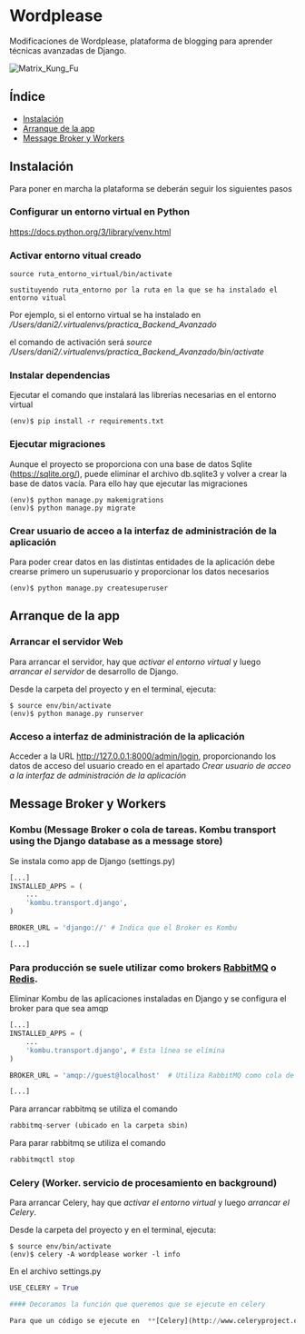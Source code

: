 # Wordplease

Modificaciones de Wordplease, plataforma de blogging para aprender técnicas avanzadas de Django.

![Matrix_Kung_Fu](http://media.giphy.com/media/AoSMPAREugAAo/giphy.gif)

## Índice

* [Instalación](#toc_2)
* [Arranque de la app](#toc_3)
* [Message Broker y Workers](#toc_4)

## Instalación
Para poner en marcha la plataforma se deberán seguir los siguientes pasos

### Configurar un entorno virtual en Python

https://docs.python.org/3/library/venv.html

### Activar entorno vitual creado

```
source ruta_entorno_virtual/bin/activate

sustituyendo ruta_entorno por la ruta en la que se ha instalado el entorno vitual
```
Por ejemplo, si el entorno virtual se ha instalado en _/Users/dani2/.virtualenvs/practica_Backend_Avanzado_

el comando de activación será _source /Users/dani2/.virtualenvs/practica_Backend_Avanzado/bin/activate_

### Instalar dependencias

Ejecutar el comando que instalará las librerías necesarias en el entorno virtual

```
(env)$ pip install -r requirements.txt
```

### Ejecutar migraciones
Aunque el proyecto se proporciona con una base de datos Sqlite (https://sqlite.org/), puede eliminar el archivo db.sqlite3 y volver a crear la base de datos vacía.
Para ello hay que ejecutar las migraciones 

```
(env)$ python manage.py makemigrations
(env)$ python manage.py migrate
```

### Crear usuario de acceo a la interfaz de administración de la aplicación
Para poder crear datos en las distintas entidades de la aplicación debe crearse primero un superusuario y proporcionar los datos necesarios

```
(env)$ python manage.py createsuperuser
```

## Arranque de la app

### Arrancar el servidor Web
Para arrancar el servidor, hay que *activar el entorno virtual* y luego *arrancar el servidor* de desarrollo de Django.

Desde la carpeta del proyecto y en el terminal, ejecuta:

```
$ source env/bin/activate
(env)$ python manage.py runserver
```

### Acceso a interfaz de administración de la aplicación
Acceder a la URL http://127.0.0.1:8000/admin/login, proporcionando los datos de acceso del usuario creado en el apartado _Crear usuario de acceo a la interfaz de administración de la aplicación_

## Message Broker y Workers
### Kombu (Message Broker o cola de tareas. Kombu transport using the Django database as a message store)
Se instala como app de Django (settings.py)
```python
[...]
INSTALLED_APPS = (
    ...
    'kombu.transport.django',
)

BROKER_URL = 'django://' # Indica que el Broker es Kombu

[...]
```

### Para producción se suele utilizar como brokers [RabbitMQ](https://www.rabbitmq.com) o [Redis](http://redis.io).
Eliminar Kombu de las aplicaciones instaladas en Django y se configura el broker para que sea amqp
```python
[...]
INSTALLED_APPS = (
    ...
    'kombu.transport.django', # Esta línea se elimina
)

BROKER_URL = 'amqp://guest@localhost'  # Utiliza RabbitMQ como cola de tareas (Message broker)

[...]
```


Para arrancar rabbitmq se utiliza el comando
```python
rabbitmq-server (ubicado en la carpeta sbin)
```

Para parar rabbitmq se utiliza el comando
```python
rabbitmqctl stop
```

### Celery (Worker. servicio de procesamiento en background)

Para arrancar Celery, hay que *activar el entorno virtual* y luego *arrancar el Celery*.

Desde la carpeta del proyecto y en el terminal, ejecuta:

```
$ source env/bin/activate
(env)$ celery -A wordplease worker -l info
```

En el archivo settings.py
```python
USE_CELERY = True

#### Decoramos la función que queremos que se ejecute en celery

Para que un código se ejecute en  **[Celery](http://www.celeryproject.org/)**, tan sólo debemos decorar la función con el decorador ```@ shared_task ```. 

```